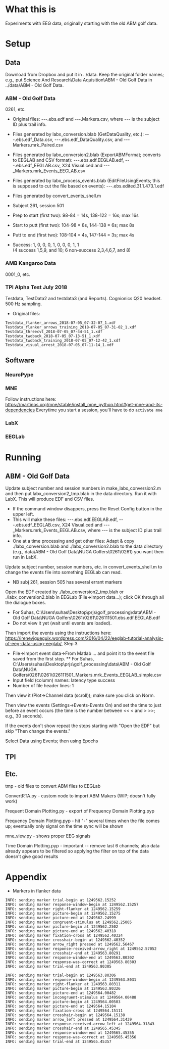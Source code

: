 # What this is

Experiments with EEG data, originally starting with the old ABM golf data.

# Setup 

## Data

Download from Dropbox and put it in ../data.  Keep the original folder names; e.g., put Science And Research\Data Aquisition\ABM - Old Golf Data in ../data/ABM - Old Golf Data.

### ABM - Old Golf Data

0261, etc.

* Original files:  ---.ebs.edf and ---.Markers.csv, where --- is the subject ID plus trail info.    
* Files generated by labx_conversion.blab (GetDataQuality, etc.): ---.ebs.edf_Data.csv, ---.ebs.edf_DataQuality.csv, and ---Markers.mrk_Paired.csv
* Files generated by labx_conversion2.blab (ExportABMFormat; converts to EEGLAB and CSV format): ---.ebs.edf.EEGLAB.edf, ---.ebs.edf_EEGLAB.csv, X24 Visual.ced and ---_Markers.mrk_Events_EEGLAB.csv
* Files generated by labx_process_events.blab (EditFileUsingEvents; this is supposed to cut the file based on events): ---.ebs.edited.31.1.473.1.edf
* Files generated by convert_events_shell.m

* Subject 261, session 501  
* Prep to start (first two): 98-84 = 14s, 138-122 = 16s; max 16s  
* Start to putt (first two): 104-98 = 8s, 144-138 = 6s; max 8s  
* Putt to end (first two): 108-104 = 4s, 147-144 = 3s; max 4s  
* Success: 1, 0, 0, 0, 1, 0, 0, 0, 1, 1  
  (4 success 1,5,9, and 10; 6 non-success 2,3,4,6,7, and 8)

### AMB Kangaroo Data

0001_0, etc.

### TPI Alpha Test July 2018

Testdata, TestData2 and testdata3 (and Reports).  Cognionics Q20 headset.  500 Hz sampling.  

* Original files:
````
Testdata_flanker_arrows_2018-07-05_07-32-07_1.xdf
Testdata_flanker_arrows_training_2018-07-05_07-31-02_1.xdf
Testdata_threecvt_2018-07-05_07-44-51_1.xdf
Testdata_twoback_2018-07-05_07-13-51_1.xdf
Testdata_twoback_training_2018-07-05_07-12-42_1.xdf
Testdata_visual_arrest_2018-07-05_07-11-14_1.xdf
````

## Software

### NeuroPype

### MNE

Follow instructions here: https://martinos.org/mne/stable/install_mne_python.html#get-mne-and-its-dependencies
Everytime you start a session, you'll have to do `activate mne`

### LabX

### EEGLab

# Running

## ABM - Old Golf Data

Update subject number and session numbers in make_labx_conversion2.m and then put labx_conversion2_tmp.blab in the data directory.  Run it with LabX.  This will produce EDF and CSV files.
* If the command window disappers, press the Reset Config button in the upper left.
* This will make these files: ---.ebs.edf.EEGLAB.edf, ---.ebs.edf_EEGLAB.csv, X24 Visual.ced and ---_Markers.mrk_Events_EEGLAB.csv, where --- is the subject ID plus trail info.
* One at a time processing and get other files: Adapt & copy ./labx_conversion.blab and ./labx_conversion2.blab to the data directory (e.g., data\ABM - Old Golf Data\NUGA Golfers\0261\0261) you want then run in LabX.

Update subject number, session numbers, etc. in convert_events_shell.m to change the events file into something EEGLab can read.
* NB subj 261, session 505 has several errant markers

Open the EDF created by ./labx_conversion2_tmp.blah or ./labx_conversion2.blab in EEGLab (File->Import data...); click OK through all the dialogue boxes.
* For Suhas, C:\Users\suhas\Desktop\prjs\golf_processing\data\ABM - Old Golf Data\NUGA Golfers\0261\0261\026111501.ebs.edf.EEGLAB.edf
* Do not view it yet (wait until events are loaded).

Then import the events using the instructions here: https://irenevigueguix.wordpress.com/2016/04/22/eeglab-tutorial-analysis-of-eeg-data-using-eeglab/, Step 3.
* File->Import event data->From Matlab ... and point it to the event file saved from the first step.
** For Suhas, C:\Users\suhas\Desktop\prjs\golf_processing\data\ABM - Old Golf Data\NUGA Golfers\0261\0261\026111501_Markers.mrk_Events_EEGLAB_simple.csv
* Input field (column) names: latency	type	success
* Number of file header lines: 1

Then view it (Plot->Channel data (scroll)); make sure you click on Norm.

Then view the events (Settings->Events-Events On) and set the time to just before an event occurs (the time is the number between << < and > >>; e.g., 30 seconds).

If the events don't show repeat the steps starting with "Open the EDF" but skip "Then change the events."

Select Data using Events; then using Epochs

## TPI



## Etc.

tmp - old files to convert ABM files to EEGLab

ConvertRTA.py - custom node to import ABM Makers (WIP; doesn't fully work)

Frequent Domain Plotting.py - export of Frequency Domain Plotting.pyp

Frequency Domain Plotting.pyp - hit "-" several times when the file comes up; eventually only signal on the time sync will be shown

mne_view.py - shows proper EEG signals

Time Domain Plotting.pyp - important -- remove last 6 channels; also data already appears to be filtered so applying the filter on top of the data doesn't give good results

# Appendix

* Markers in flanker data
````
INFO: sending marker trial-begin at 1249562.15252
INFO: sending marker response-window-begin at 1249562.15257
INFO: sending marker right-flanker at 1249562.15259
INFO: sending marker picture-begin at 1249562.15275
INFO: sending marker picture-end at 1249562.24999
INFO: sending marker congruent-stimulus at 1249562.25005
INFO: sending marker picture-begin at 1249562.2502
INFO: sending marker picture-end at 1249562.40318
INFO: sending marker fixation-cross at 1249562.40324
INFO: sending marker crosshair-begin at 1249562.40352
INFO: sending marker arrow_right pressed at 1249562.56467
INFO: sending marker response-received-arrow_right at 1249562.57052
INFO: sending marker crosshair-end at 1249563.80291
INFO: sending marker response-window-end at 1249563.80302
INFO: sending marker response-was-correct at 1249563.80303
INFO: sending marker trial-end at 1249563.80305

INFO: sending marker trial-begin at 1249563.80306
INFO: sending marker response-window-begin at 1249563.8031
INFO: sending marker right-flanker at 1249563.80311
INFO: sending marker picture-begin at 1249563.80326
INFO: sending marker picture-end at 1249564.00482
INFO: sending marker incongruent-stimulus at 1249564.00488
INFO: sending marker picture-begin at 1249564.00503
INFO: sending marker picture-end at 1249564.15104
INFO: sending marker fixation-cross at 1249564.15111
INFO: sending marker crosshair-begin at 1249564.15138
INFO: sending marker arrow_left pressed at 1249564.31439
INFO: sending marker response-received-arrow_left at 1249564.31843
INFO: sending marker crosshair-end at 1249565.45345
INFO: sending marker response-window-end at 1249565.45355
INFO: sending marker response-was-correct at 1249565.45356
INFO: sending marker trial-end at 1249565.45357
````